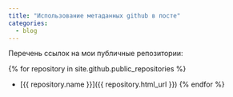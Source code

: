 ```yaml
---
title: "Использование метаданных github в посте"
categories:
  - blog
---
```



Перечень ссылок на мои публичные репозитории:

{% for repository in site.github.public_repositories %}
  * [{{ repository.name }}]({{ repository.html_url }})
{% endfor %}
